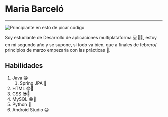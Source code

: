 # Maria Barceló 
***

![Principiante en esto de picar código](https://github.com/user-attachments/assets/7b440191-002d-4f11-a206-3bbeb897f3b1)

Soy estudiante de Desarrollo de aplicaciones multiplataforma 💻📱🤓, estoy en mi segundo año y se supone, si todo va bien, que a finales de febrero/ principios de marzo empezaría con las prácticas 💪. 


## Habilidades

1. Java 😁
   1. Spring JPA 🙂
3. HTML 😎🫶
4. CSS 😎🫶
5. MySQL 😁🫶
6. Python 🙂
7. Android Studio 😀


